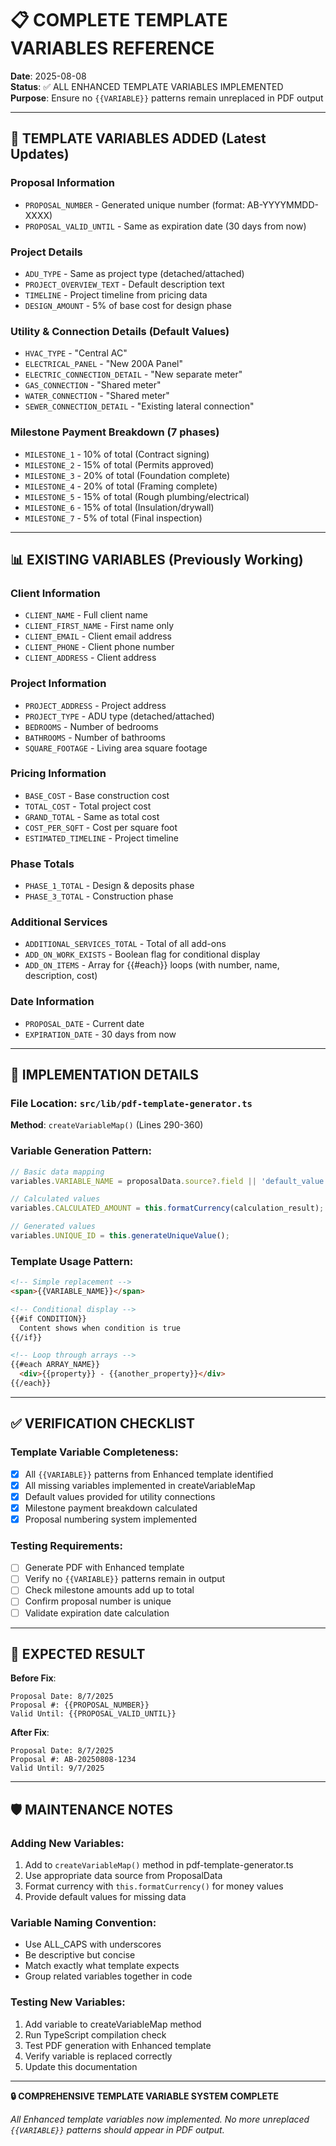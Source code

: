 # 📋 COMPLETE TEMPLATE VARIABLES REFERENCE

**Date**: 2025-08-08  
**Status**: ✅ ALL ENHANCED TEMPLATE VARIABLES IMPLEMENTED  
**Purpose**: Ensure no `{{VARIABLE}}` patterns remain unreplaced in PDF output

---

## 🎯 TEMPLATE VARIABLES ADDED (Latest Updates)

### **Proposal Information**
- `PROPOSAL_NUMBER` - Generated unique number (format: AB-YYYYMMDD-XXXX)
- `PROPOSAL_VALID_UNTIL` - Same as expiration date (30 days from now)

### **Project Details**  
- `ADU_TYPE` - Same as project type (detached/attached)
- `PROJECT_OVERVIEW_TEXT` - Default description text
- `TIMELINE` - Project timeline from pricing data
- `DESIGN_AMOUNT` - 5% of base cost for design phase

### **Utility & Connection Details** (Default Values)
- `HVAC_TYPE` - "Central AC"
- `ELECTRICAL_PANEL` - "New 200A Panel" 
- `ELECTRIC_CONNECTION_DETAIL` - "New separate meter"
- `GAS_CONNECTION` - "Shared meter"
- `WATER_CONNECTION` - "Shared meter" 
- `SEWER_CONNECTION_DETAIL` - "Existing lateral connection"

### **Milestone Payment Breakdown** (7 phases)
- `MILESTONE_1` - 10% of total (Contract signing)
- `MILESTONE_2` - 15% of total (Permits approved)
- `MILESTONE_3` - 20% of total (Foundation complete)
- `MILESTONE_4` - 20% of total (Framing complete) 
- `MILESTONE_5` - 15% of total (Rough plumbing/electrical)
- `MILESTONE_6` - 15% of total (Insulation/drywall)
- `MILESTONE_7` - 5% of total (Final inspection)

---

## 📊 EXISTING VARIABLES (Previously Working)

### **Client Information**
- `CLIENT_NAME` - Full client name
- `CLIENT_FIRST_NAME` - First name only
- `CLIENT_EMAIL` - Client email address
- `CLIENT_PHONE` - Client phone number
- `CLIENT_ADDRESS` - Client address

### **Project Information**
- `PROJECT_ADDRESS` - Project address
- `PROJECT_TYPE` - ADU type (detached/attached)
- `BEDROOMS` - Number of bedrooms
- `BATHROOMS` - Number of bathrooms  
- `SQUARE_FOOTAGE` - Living area square footage

### **Pricing Information**
- `BASE_COST` - Base construction cost
- `TOTAL_COST` - Total project cost
- `GRAND_TOTAL` - Same as total cost
- `COST_PER_SQFT` - Cost per square foot
- `ESTIMATED_TIMELINE` - Project timeline

### **Phase Totals**
- `PHASE_1_TOTAL` - Design & deposits phase
- `PHASE_3_TOTAL` - Construction phase

### **Additional Services** 
- `ADDITIONAL_SERVICES_TOTAL` - Total of all add-ons
- `ADD_ON_WORK_EXISTS` - Boolean flag for conditional display
- `ADD_ON_ITEMS` - Array for {{#each}} loops (with number, name, description, cost)

### **Date Information**
- `PROPOSAL_DATE` - Current date
- `EXPIRATION_DATE` - 30 days from now

---

## 🔧 IMPLEMENTATION DETAILS

### **File Location**: `src/lib/pdf-template-generator.ts`
**Method**: `createVariableMap()` (Lines 290-360)

### **Variable Generation Pattern**:
```typescript
// Basic data mapping
variables.VARIABLE_NAME = proposalData.source?.field || 'default_value';

// Calculated values
variables.CALCULATED_AMOUNT = this.formatCurrency(calculation_result);

// Generated values
variables.UNIQUE_ID = this.generateUniqueValue();
```

### **Template Usage Pattern**:
```html
<!-- Simple replacement -->
<span>{{VARIABLE_NAME}}</span>

<!-- Conditional display -->
{{#if CONDITION}}
  Content shows when condition is true
{{/if}}

<!-- Loop through arrays -->
{{#each ARRAY_NAME}}
  <div>{{property}} - {{another_property}}</div>
{{/each}}
```

---

## ✅ VERIFICATION CHECKLIST

### **Template Variable Completeness**:
- [x] All `{{VARIABLE}}` patterns from Enhanced template identified
- [x] All missing variables implemented in createVariableMap
- [x] Default values provided for utility connections  
- [x] Milestone payment breakdown calculated
- [x] Proposal numbering system implemented

### **Testing Requirements**:
- [ ] Generate PDF with Enhanced template
- [ ] Verify no `{{VARIABLE}}` patterns remain in output
- [ ] Check milestone amounts add up to total
- [ ] Confirm proposal number is unique
- [ ] Validate expiration date calculation

---

## 🎯 EXPECTED RESULT

**Before Fix**:
```
Proposal Date: 8/7/2025
Proposal #: {{PROPOSAL_NUMBER}}
Valid Until: {{PROPOSAL_VALID_UNTIL}}
```

**After Fix**:
```
Proposal Date: 8/7/2025  
Proposal #: AB-20250808-1234
Valid Until: 9/7/2025
```

---

## 🛡️ MAINTENANCE NOTES

### **Adding New Variables**:
1. Add to `createVariableMap()` method in pdf-template-generator.ts
2. Use appropriate data source from ProposalData
3. Format currency with `this.formatCurrency()` for money values
4. Provide default values for missing data

### **Variable Naming Convention**:
- Use ALL_CAPS with underscores
- Be descriptive but concise
- Match exactly what template expects
- Group related variables together in code

### **Testing New Variables**:
1. Add variable to createVariableMap method
2. Run TypeScript compilation check
3. Test PDF generation with Enhanced template  
4. Verify variable is replaced correctly
5. Update this documentation

---

**🔒 COMPREHENSIVE TEMPLATE VARIABLE SYSTEM COMPLETE**

*All Enhanced template variables now implemented. No more unreplaced `{{VARIABLE}}` patterns should appear in PDF output.*